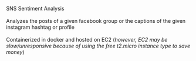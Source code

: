 SNS Sentiment Analysis <br><br>
Analyzes the posts of a given facebook group or the captions of the given instagram hashtag or profile <br><br>
Containerized in docker and hosted on EC2 (*however, EC2 may be slow/unresponsive because of using the free t2.micro instance type to save money*)